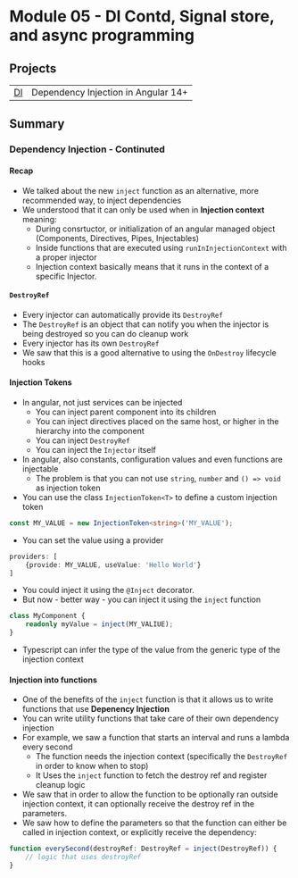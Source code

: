 # Module 05 - DI Contd, Signal store, and async programming

## Projects
|     |     |
| --- | --- |
| [DI](./projects//fun-with-di/) | Dependency Injection in Angular 14+ |

## Summary

### Dependency Injection - Continuted
#### Recap
- We talked about the new `inject` function as an alternative, more recommended way, to inject dependencies
- We understood that it can only be used when in **Injection context** meaning:
    - During consrtuctor, or initialization of an angular managed object (Components, Directives, Pipes, Injectables)
    - Inside functions that are executed using `runInInjectionContext` with a proper injector
    - Injection context basically means that it runs in the context of a specific Injector.
#### `DestroyRef`
- Every injector can automatically provide its `DestroyRef`
- The `DestroyRef` is an object that can notify you when the injector is being destroyed so you can do cleanup work
- Every injector has its own `DestroyRef`
- We saw that this is a good alternative to using the `OnDestroy` lifecycle hooks

#### Injection Tokens
- In angular, not just services can be injected
    - You can inject parent component into its children
    - You can inject directives placed on the same host, or higher in the hierarchy into the component
    - You can inject `DestroyRef`
    - You can inject the `Injector` itself
- In angular, also constants, configuration values and even functions  are injectable
    - The problem is that you can not use `string`, `number` and `() => void` as injection token
- You can use the class `InjectionToken<T>` to define a custom injection token

```typescript
const MY_VALUE = new InjectionToken<string>('MY_VALUE');
```

- You can set the value using a provider

```typescript
providers: [
    {provide: MY_VALUE, useValue: 'Hello World'}
]
```

- You could inject it using the `@Inject` decorator.
- But now - better way - you can inject it using the `inject` function

```typescript
class MyComponent {
    readonly myValue = inject(MY_VALIUE);
}
```

- Typescript can infer the type of the value from the generic type of the injection context

#### Injection into functions
- One of the benefits of the `inject` function is that it allows us to write functions that use **Depenency Injection**
- You can write utility functions that take care of their own dependency injection
- For example, we saw a function that starts an interval and runs a lambda every second
    - The function needs the injection context (specifically the `DestroyRef` in order to know when to stop)
    - It Uses the `inject` function to fetch the destroy ref and register cleanup logic
- We saw that in order to allow the function to be optionally ran outside injection context, it can optionally receive the destroy ref in the parameters.
- We saw how to define the parameters so that the function can either be called in injection context, or explicitly receive the dependency:

```typescript
function everySecond(destroyRef: DestroyRef = inject(DestroyRef)) {
    // logic that uses destroyRef
}
```



